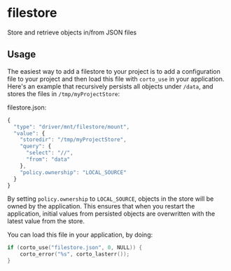 # filestore
Store and retrieve objects in/from JSON files

## Usage
The easiest way to add a filestore to your project is to add a configuration file to your project and then load this file with `corto_use` in your application. Here's an example that recursively persists all objects under `/data`, and stores the files in `/tmp/myProjectStore`:

filestore.json:
```javascript
{
  "type": "driver/mnt/filestore/mount",
  "value": {
    "storedir": "/tmp/myProjectStore",
    "query": {
      "select": "//",
      "from": "data"
    },
    "policy.ownership": "LOCAL_SOURCE"
  }
}
```
By setting `policy.ownership` to `LOCAL_SOURCE`, objects in the store will be owned by the application. This ensures that when you restart the application, initial values from persisted objects are overwritten with the latest value from the store.

You can load this file in your application, by doing:
```c
if (corto_use("filestore.json", 0, NULL)) {
    corto_error("%s", corto_lasterr());
}
```
